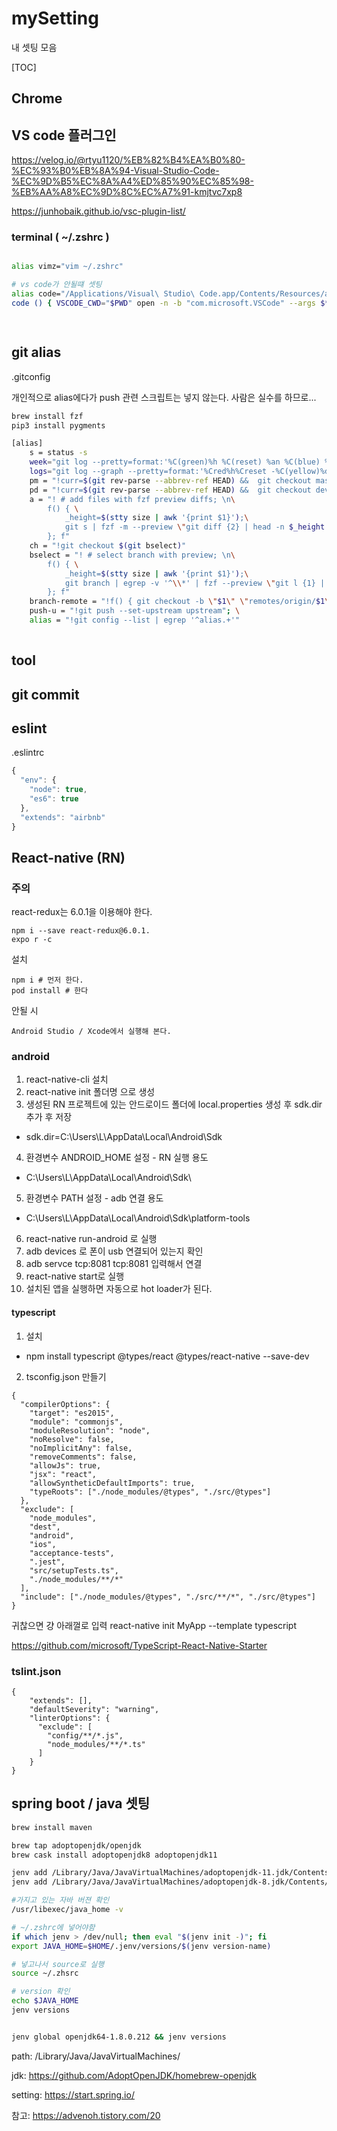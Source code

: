 # mySetting
내 셋팅 모음


[TOC]

## Chrome

## VS code 플러그인

https://velog.io/@rtyu1120/%EB%82%B4%EA%B0%80-%EC%93%B0%EB%8A%94-Visual-Studio-Code-%EC%9D%B5%EC%8A%A4%ED%85%90%EC%85%98-%EB%AA%A8%EC%9D%8C%EC%A7%91-kmjtvc7xp8

https://junhobaik.github.io/vsc-plugin-list/

### terminal ( ~/.zshrc )

```bash

alias vimz="vim ~/.zshrc"

# vs code가 안될떄 셋팅
alias code="/Applications/Visual\ Studio\ Code.app/Contents/Resources/app/bin/code"
code () { VSCODE_CWD="$PWD" open -n -b "com.microsoft.VSCode" --args $* ;}

 
```

## git alias


.gitconfig


개인적으로 alias에다가 push 관련 스크립트는 넣지 않는다. 사람은 실수를 하므로...

```bash
brew install fzf
pip3 install pygments

```

```bash
[alias]
    s = status -s
    week="git log --pretty=format:'%C(green)%h %C(reset) %an %C(blue) %ar %C(reset), %C(white) %s' --since='1 week ago'"
    logs="git log --graph --pretty=format:'%Cred%h%Creset -%C(yellow)%d%Creset %s %Cgreen(%cr) %C(bold blue)<%an>%Creset' --a    bbrev-commit"
    pm = "!curr=$(git rev-parse --abbrev-ref HEAD) &&  git checkout master && git pull && git checkout $curr"
    pd = "!curr=$(git rev-parse --abbrev-ref HEAD) &&  git checkout develop && git pull && git checkout $curr"
    a = "! # add files with fzf preview diffs; \n\
        f() { \
            _height=$(stty size | awk '{print $1}');\
            git s | fzf -m --preview \"git diff {2} | head -n $_height | pygmentize\" | awk '{print $2}' | xargs git add; \
        }; f"
    ch = "!git checkout $(git bselect)"
    bselect = "! # select branch with preview; \n\
        f() { \
            _height=$(stty size | awk '{print $1}');\
            git branch | egrep -v '^\\*' | fzf --preview \"git l {1} | head -n $_height\"; \
        }; f"
    branch-remote = "!f() { git checkout -b \"$1\" \"remotes/origin/$1\"; }; f"
    push-u = "!git push --set-upstream upstream"; \
    alias = "!git config --list | egrep '^alias.+'"
    
```


## tool


## git commit

## eslint 


.eslintrc

```javascript
{
  "env": {
    "node": true,
    "es6": true
  },
  "extends": "airbnb"
}
```

## React-native (RN)

### 주의

react-redux는 6.0.1을 이용해야 한다.
```
npm i --save react-redux@6.0.1.
expo r -c
```

설치 
```
npm i # 먼저 한다.
pod install # 한다
```

안될 시
```
Android Studio / Xcode에서 실행해 본다.
```

### android

1. react-native-cli 설치
2. react-native init 폴더명 으로 생성
3. 생성된 RN 프로젝트에 있는 안드로이드 폴더에 local.properties 생성 후 sdk.dir 추가 후 저장

- sdk.dir=C\:\\Users\\L\\AppData\\Local\\Android\\Sdk

4. 환경변수 ANDROID_HOME 설정 - RN 실행 용도

- C:\Users\L\AppData\Local\Android\Sdk\

5. 환경변수 PATH 설정 - adb 연결 용도

- C:\Users\L\AppData\Local\Android\Sdk\platform-tools

6. react-native run-android 로 실행
7. adb devices 로 폰이 usb 연결되어 있는지 확인
8. adb servce tcp:8081 tcp:8081 입력해서 연결
9. react-native start로 실행
10. 설치된 앱을 실행하면 자동으로 hot loader가 된다.

#### typescript

1. 설치

- npm install typescript @types/react @types/react-native --save-dev

2. tsconfig.json 만들기

```
{
  "compilerOptions": {
    "target": "es2015",
    "module": "commonjs",
    "moduleResolution": "node",
    "noResolve": false,
    "noImplicitAny": false,
    "removeComments": false,
    "allowJs": true,
    "jsx": "react",
    "allowSyntheticDefaultImports": true,
    "typeRoots": ["./node_modules/@types", "./src/@types"]
  },
  "exclude": [
    "node_modules",
    "dest",
    "android",
    "ios",
    "acceptance-tests",
    ".jest",
    "src/setupTests.ts",
    "./node_modules/**/*"
  ],
  "include": ["./node_modules/@types", "./src/**/*", "./src/@types"]
}

```

귀찮으면 걍 아래껄로 입력
react-native init MyApp --template typescript

https://github.com/microsoft/TypeScript-React-Native-Starter

### tslint.json

```
{
    "extends": [],
    "defaultSeverity": "warning",
    "linterOptions": {
      "exclude": [
        "config/**/*.js",
        "node_modules/**/*.ts"
      ]
    }
}
```


## spring boot / java 셋팅

```bash
brew install maven

brew tap adoptopenjdk/openjdk
brew cask install adoptopenjdk8 adoptopenjdk11

jenv add /Library/Java/JavaVirtualMachines/adoptopenjdk-11.jdk/Contents/Home
jenv add /Library/Java/JavaVirtualMachines/adoptopenjdk-8.jdk/Contents/Home

#가지고 있는 자바 버젼 확인
/usr/libexec/java_home -v 

# ~/.zshrc에 넣어야함
if which jenv > /dev/null; then eval "$(jenv init -)"; fi
export JAVA_HOME=$HOME/.jenv/versions/$(jenv version-name)

# 넣고나서 source로 실행
source ~/.zhsrc

# version 확인
echo $JAVA_HOME
jenv versions


jenv global openjdk64-1.8.0.212 && jenv versions

```
path: /Library/Java/JavaVirtualMachines/

jdk: https://github.com/AdoptOpenJDK/homebrew-openjdk

setting: https://start.spring.io/

참고: https://advenoh.tistory.com/20


